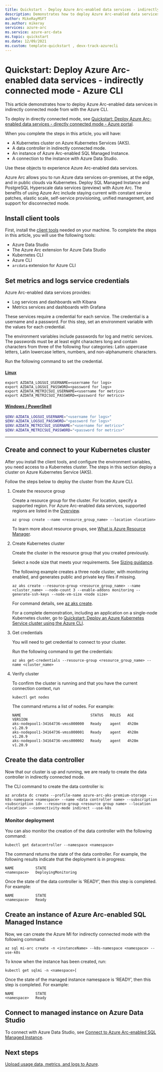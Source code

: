 ```yaml
---
title: Quickstart - Deploy Azure Arc-enabled data services - indirectly connected mode - Azure CLI
description: Demonstrates how to deploy Azure Arc-enabled data services in indirectly connected mode from beginning, including a Kubernetes cluster. Uses Azure CLI. Finishes with an instance of Azure SQL Managed Instance.
author: MikeRayMSFT
ms.author: mikeray
services: azure-arc
ms.service: azure-arc-data
ms.topic: quickstart 
ms.date: 12/09/2021
ms.custom: template-quickstart , devx-track-azurecli
---
```


# Quickstart: Deploy Azure Arc-enabled data services - indirectly connected mode - Azure CLI

This article demonstrates how to deploy Azure Arc-enabled data services in indirectly connected mode from with the Azure CLI.

To deploy in directly connected mode, see [Quickstart: Deploy Azure Arc-enabled data services - directly connected mode - Azure portal](create-complete-managed-instance-directly-connected.md).

When you complete the steps in this article, you will have:

- A Kubernetes cluster on Azure Kubernetes Services (AKS).
- A data controller in indirectly connected mode.
- An instance of Azure Arc-enabled SQL Managed Instance.
- A connection to the instance with Azure Data Studio.

Use these objects to experience Azure Arc-enabled data services. 

Azure Arc allows you to run Azure data services on-premises, at the edge, and in public clouds via Kubernetes. Deploy SQL Managed Instance and PostgreSQL Hyperscale data services (preview) with Azure Arc. The benefits of using Azure Arc include staying current with constant service patches, elastic scale, self-service provisioning, unified management, and support for disconnected mode.  

## Install client tools

First, install the [client tools](install-client-tools.md) needed on your machine. To complete the steps in this article, you will use the following tools:
* Azure Data Studio
* The Azure Arc extension for Azure Data Studio
* Kubernetes CLI
* Azure CLI 
* `arcdata` extension for Azure CLI

## Set metrics and logs service credentials

Azure Arc-enabled data services provides:
-	Log services and dashboards with Kibana
-	Metrics services and dashboards with Grafana

These services require a credential for each service. The credential is a username and a password. For this step, set an environment variable with the values for each credential. 

The environment variables include passwords for log and metric services. The passwords must be at least eight characters long and contain characters from three of the following four categories: Latin uppercase letters, Latin lowercase letters, numbers, and non-alphanumeric characters.

Run the following command to set the credential. 

#### [Linux](#tab/linux)

```console
export AZDATA_LOGSUI_USERNAME=<username for logs>
export AZDATA_LOGSUI_PASSWORD=<password for logs>
export AZDATA_METRICSUI_USERNAME=<username for metrics>
export AZDATA_METRICSUI_PASSWORD=<password for metrics>
```

#### [Windows / PowerShell](#tab/powershell)

```powershell
$ENV:AZDATA_LOGSUI_USERNAME="<username for logs>"
$ENV:AZDATA_LOGSUI_PASSWORD="<password for logs>"
$ENV:AZDATA_METRICSUI_USERNAME="<username for metrics>"
$ENV:AZDATA_METRICSUI_PASSWORD="<password for metrics>"
```

---

## Create and connect to your Kubernetes cluster

After you install the client tools, and configure the environment variables, you need access to a Kubernetes cluster. The steps in this section deploy a cluster on Azure Kubernetes Service (AKS).


Follow the steps below to deploy the cluster from the Azure CLI.  

1. Create the resource group

   Create a resource group for the cluster. For location, specify a supported region. For Azure Arc-enabled data services, supported regions are listed in the [Overview](overview.md#supported-regions).

   ```azurecli
   az group create --name <resource_group_name> --location <location>
   ```

   To learn more about resource groups, see [What is Azure Resource Manager](../../azure-resource-manager/management/overview.md).

1. Create Kubernetes cluster

   Create the cluster in the resource group that you created previously.

   Select a node size that meets your requirements. See [Sizing guidance](sizing-guidance.md).

   The following example creates a three node cluster, with monitoring enabled, and generates public and private key files if missing.

   ```azurecli
   az aks create --resource-group <resource_group_name> --name <cluster_name> --node-count 3 --enable-addons monitoring --generate-ssh-keys --node-vm-size <node size>
   ```

   For command details, see [az aks create](/cli/azure/aks#az-aks-create).

   For a complete demonstration, including an application on a single-node Kubernetes cluster, go to [Quickstart: Deploy an Azure Kubernetes Service cluster using the Azure CLI](../../aks/learn/quick-kubernetes-deploy-cli.md).

1. Get credentials

   You will need to get credential to connect to your cluster.

   Run the following command to get the credentials:

   ```azurecli
   az aks get-credentials --resource-group <resource_group_name> --name <cluster_name>
   ```

1. Verify cluster

   To confirm the cluster is running and that you have the current connection context, run

   ```console
   kubectl get nodes
   ```

   The command returns a list of nodes. For example:

   ```output
   NAME                                STATUS   ROLES   AGE     VERSION
   aks-nodepool1-34164736-vmss000000   Ready    agent   4h28m   v1.20.9
   aks-nodepool1-34164736-vmss000001   Ready    agent   4h28m   v1.20.9
   aks-nodepool1-34164736-vmss000002   Ready    agent   4h28m   v1.20.9
   ```

## Create the data controller

Now that our cluster is up and running, we are ready to create the data controller in indirectly connected mode.

The CLI command to create the data controller is: 

```azurecli
az arcdata dc create --profile-name azure-arc-aks-premium-storage --k8s-namespace <namespace> --name <data controller name> --subscription <subscription id> --resource-group <resource group name> --location <location> --connectivity-mode indirect --use-k8s
```

### Monitor deployment

You can also monitor the creation of the data controller with the following command: 

```console
kubectl get datacontroller --namespace <namespace>
```

The command returns the state of the data controller. For example, the following results indicate that the deployment is in progress:

```output
NAME          STATE
<namespace>   DeployingMonitoring
```

Once the state of the data controller is ‘READY’, then this step is completed. For example:

```output
NAME          STATE
<namespace>   Ready
```

## Create an instance of Azure Arc-enabled SQL Managed Instance

Now, we can create the Azure MI for indirectly connected mode with the following command: 

```azurecli
az sql mi-arc create -n <instanceName> --k8s-namespace <namespace> --use-k8s 
```

To know when the instance has been created, run:

```console
kubectl get sqlmi -n <namespace>[
```

Once the state of the managed instance namespace is ‘READY’, then this step is completed. For example:

```output
NAME          STATE
<namespace>   Ready
```


## Connect to managed instance on Azure Data Studio

To connect with Azure Data Studio, see [Connect to Azure Arc-enabled SQL Managed Instance](connect-managed-instance.md). 

## Next steps

[Upload usage data, metrics, and logs to Azure](upload-metrics-and-logs-to-azure-monitor.md).
